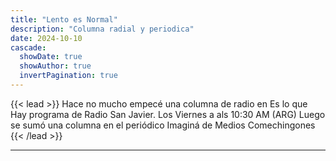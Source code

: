 ```yaml
---
title: "Lento es Normal"
description: "Columna radial y periodica" 
date: 2024-10-10
cascade:
  showDate: true
  showAuthor: true
  invertPagination: true
---
```

{{< lead >}}
Hace no mucho empecé una columna de radio en Es lo que Hay programa de Radio San Javier. Los Viernes a als 10:30 AM (ARG)
Luego se sumó una columna en el periódico Imaginá de Medios Comechingones
{{< /lead >}}

---


